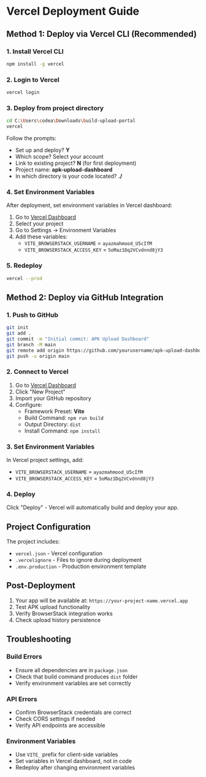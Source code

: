 # Vercel Deployment Guide

## Method 1: Deploy via Vercel CLI (Recommended)

### 1. Install Vercel CLI
```bash
npm install -g vercel
```

### 2. Login to Vercel
```bash
vercel login
```

### 3. Deploy from project directory
```bash
cd C:\Users\codea\Downloads\build-upload-portal
vercel
```

Follow the prompts:
- Set up and deploy? **Y**
- Which scope? Select your account
- Link to existing project? **N** (for first deployment)
- Project name: **apk-upload-dashboard**
- In which directory is your code located? **./**

### 4. Set Environment Variables
After deployment, set environment variables in Vercel dashboard:

1. Go to [Vercel Dashboard](https://vercel.com/dashboard)
2. Select your project
3. Go to Settings → Environment Variables
4. Add these variables:
   - `VITE_BROWSERSTACK_USERNAME` = `ayazmahmood_U5cIfM`
   - `VITE_BROWSERSTACK_ACCESS_KEY` = `5oMaz1Dq2VCvdnnd8jY3`

### 5. Redeploy
```bash
vercel --prod
```

## Method 2: Deploy via GitHub Integration

### 1. Push to GitHub
```bash
git init
git add .
git commit -m "Initial commit: APK Upload Dashboard"
git branch -M main
git remote add origin https://github.com/yourusername/apk-upload-dashboard.git
git push -u origin main
```

### 2. Connect to Vercel
1. Go to [Vercel Dashboard](https://vercel.com/dashboard)
2. Click "New Project"
3. Import your GitHub repository
4. Configure:
   - Framework Preset: **Vite**
   - Build Command: `npm run build`
   - Output Directory: `dist`
   - Install Command: `npm install`

### 3. Set Environment Variables
In Vercel project settings, add:
- `VITE_BROWSERSTACK_USERNAME` = `ayazmahmood_U5cIfM`
- `VITE_BROWSERSTACK_ACCESS_KEY` = `5oMaz1Dq2VCvdnnd8jY3`

### 4. Deploy
Click "Deploy" - Vercel will automatically build and deploy your app.

## Project Configuration

The project includes:
- `vercel.json` - Vercel configuration
- `.vercelignore` - Files to ignore during deployment
- `.env.production` - Production environment template

## Post-Deployment

1. Your app will be available at: `https://your-project-name.vercel.app`
2. Test APK upload functionality
3. Verify BrowserStack integration works
4. Check upload history persistence

## Troubleshooting

### Build Errors
- Ensure all dependencies are in `package.json`
- Check that build command produces `dist` folder
- Verify environment variables are set correctly

### API Errors
- Confirm BrowserStack credentials are correct
- Check CORS settings if needed
- Verify API endpoints are accessible

### Environment Variables
- Use `VITE_` prefix for client-side variables
- Set variables in Vercel dashboard, not in code
- Redeploy after changing environment variables
